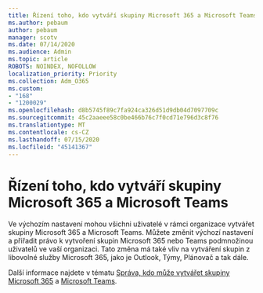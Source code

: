 ```yaml
---
title: Řízení toho, kdo vytváří skupiny Microsoft 365 a Microsoft Teams
ms.author: pebaum
author: pebaum
manager: scotv
ms.date: 07/14/2020
ms.audience: Admin
ms.topic: article
ROBOTS: NOINDEX, NOFOLLOW
localization_priority: Priority
ms.collection: Adm_O365
ms.custom:
- "168"
- "1200029"
ms.openlocfilehash: d8b5745f89c7fa924ca326d51d9db04d7097709c
ms.sourcegitcommit: 45c2aaeee58c0be466b76c7f0cd71e796d3c8f76
ms.translationtype: MT
ms.contentlocale: cs-CZ
ms.lasthandoff: 07/15/2020
ms.locfileid: "45141367"
---
```

# <a name="control-who-creates-microsoft-365-groups-and-microsoft-teams"></a>Řízení toho, kdo vytváří skupiny Microsoft 365 a Microsoft Teams

Ve výchozím nastavení mohou všichni uživatelé v rámci organizace vytvářet skupiny Microsoft 365 a Microsoft Teams. Můžete změnit výchozí nastavení a přiřadit právo k vytvoření skupin Microsoft 365 nebo Teams podmnožinou uživatelů ve vaší organizaci. Tato změna má také vliv na vytváření skupin z libovolné služby Microsoft 365, jako je Outlook, Týmy, Plánovač a tak dále.

Další informace najdete v tématu [Správa, kdo může vytvářet skupiny Microsoft 365](https://support.office.com/article/Manage-who-can-create-Office-365-Groups-4c46c8cb-17d0-44b5-9776-005fced8e618) a [Microsoft Teams](https://aka.ms/rtsf).